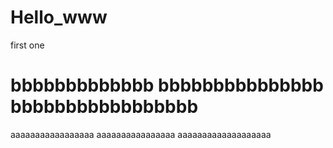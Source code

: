 # Hello_www
first one

bbbbbbbbbbbbb  bbbbbbbbbbbbbbb  bbbbbbbbbbbbbbbbb
=======
aaaaaaaaaaaaaaaaa  aaaaaaaaaaaaaaaa   aaaaaaaaaaaaaaaaaaa
